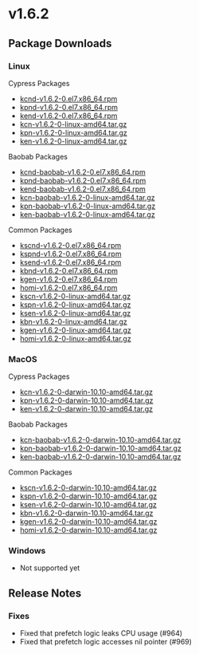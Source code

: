 # v1.6.2

## Package Downloads <a id="package-downloads"></a>

### Linux <a id="linux"></a>

Cypress Packages

* [kcnd-v1.6.2-0.el7.x86\_64.rpm](https://packages.klaytn.net/klaytn/v1.6.2/kcnd-v1.6.2-0.el7.x86_64.rpm)
* [kpnd-v1.6.2-0.el7.x86\_64.rpm](https://packages.klaytn.net/klaytn/v1.6.2/kpnd-v1.6.2-0.el7.x86_64.rpm)
* [kend-v1.6.2-0.el7.x86\_64.rpm](https://packages.klaytn.net/klaytn/v1.6.2/kend-v1.6.2-0.el7.x86_64.rpm)
* [kcn-v1.6.2-0-linux-amd64.tar.gz](https://packages.klaytn.net/klaytn/v1.6.2/kcn-v1.6.2-0-linux-amd64.tar.gz)
* [kpn-v1.6.2-0-linux-amd64.tar.gz](https://packages.klaytn.net/klaytn/v1.6.2/kpn-v1.6.2-0-linux-amd64.tar.gz)
* [ken-v1.6.2-0-linux-amd64.tar.gz](https://packages.klaytn.net/klaytn/v1.6.2/ken-v1.6.2-0-linux-amd64.tar.gz)

Baobab Packages

* [kcnd-baobab-v1.6.2-0.el7.x86\_64.rpm](https://packages.klaytn.net/klaytn/v1.6.2/kcnd-baobab-v1.6.2-0.el7.x86_64.rpm)
* [kpnd-baobab-v1.6.2-0.el7.x86\_64.rpm](https://packages.klaytn.net/klaytn/v1.6.2/kpnd-baobab-v1.6.2-0.el7.x86_64.rpm)
* [kend-baobab-v1.6.2-0.el7.x86\_64.rpm](https://packages.klaytn.net/klaytn/v1.6.2/kend-baobab-v1.6.2-0.el7.x86_64.rpm)
* [kcn-baobab-v1.6.2-0-linux-amd64.tar.gz](https://packages.klaytn.net/klaytn/v1.6.2/kcn-baobab-v1.6.2-0-linux-amd64.tar.gz)
* [kpn-baobab-v1.6.2-0-linux-amd64.tar.gz](https://packages.klaytn.net/klaytn/v1.6.2/kpn-baobab-v1.6.2-0-linux-amd64.tar.gz)
* [ken-baobab-v1.6.2-0-linux-amd64.tar.gz](https://packages.klaytn.net/klaytn/v1.6.2/ken-baobab-v1.6.2-0-linux-amd64.tar.gz)

Common Packages

* [kscnd-v1.6.2-0.el7.x86\_64.rpm](https://packages.klaytn.net/klaytn/v1.6.2/kscnd-v1.6.2-0.el7.x86_64.rpm)
* [kspnd-v1.6.2-0.el7.x86\_64.rpm](https://packages.klaytn.net/klaytn/v1.6.2/kspnd-v1.6.2-0.el7.x86_64.rpm)
* [ksend-v1.6.2-0.el7.x86\_64.rpm](https://packages.klaytn.net/klaytn/v1.6.2/ksend-v1.6.2-0.el7.x86_64.rpm)
* [kbnd-v1.6.2-0.el7.x86\_64.rpm](https://packages.klaytn.net/klaytn/v1.6.2/kbnd-v1.6.2-0.el7.x86_64.rpm)
* [kgen-v1.6.2-0.el7.x86\_64.rpm](https://packages.klaytn.net/klaytn/v1.6.2/kgen-v1.6.2-0.el7.x86_64.rpm)
* [homi-v1.6.2-0.el7.x86\_64.rpm](https://packages.klaytn.net/klaytn/v1.6.2/homi-v1.6.2-0.el7.x86_64.rpm)
* [kscn-v1.6.2-0-linux-amd64.tar.gz](https://packages.klaytn.net/klaytn/v1.6.2/kscn-v1.6.2-0-linux-amd64.tar.gz)
* [kspn-v1.6.2-0-linux-amd64.tar.gz](https://packages.klaytn.net/klaytn/v1.6.2/kspn-v1.6.2-0-linux-amd64.tar.gz)
* [ksen-v1.6.2-0-linux-amd64.tar.gz](https://packages.klaytn.net/klaytn/v1.6.2/ksen-v1.6.2-0-linux-amd64.tar.gz)
* [kbn-v1.6.2-0-linux-amd64.tar.gz](https://packages.klaytn.net/klaytn/v1.6.2/kbn-v1.6.2-0-linux-amd64.tar.gz)
* [kgen-v1.6.2-0-linux-amd64.tar.gz](https://packages.klaytn.net/klaytn/v1.6.2/kgen-v1.6.2-0-linux-amd64.tar.gz)
* [homi-v1.6.2-0-linux-amd64.tar.gz](https://packages.klaytn.net/klaytn/v1.6.2/homi-v1.6.2-0-linux-amd64.tar.gz)

### MacOS <a id="macos"></a>

Cypress Packages

* [kcn-v1.6.2-0-darwin-10.10-amd64.tar.gz](https://packages.klaytn.net/klaytn/v1.6.2/kcn-v1.6.2-0-darwin-10.10-amd64.tar.gz)
* [kpn-v1.6.2-0-darwin-10.10-amd64.tar.gz](https://packages.klaytn.net/klaytn/v1.6.2/kpn-v1.6.2-0-darwin-10.10-amd64.tar.gz)
* [ken-v1.6.2-0-darwin-10.10-amd64.tar.gz](https://packages.klaytn.net/klaytn/v1.6.2/ken-v1.6.2-0-darwin-10.10-amd64.tar.gz)

Baobab Packages

* [kcn-baobab-v1.6.2-0-darwin-10.10-amd64.tar.gz](https://packages.klaytn.net/klaytn/v1.6.2/kcn-baobab-v1.6.2-0-darwin-10.10-amd64.tar.gz)
* [kpn-baobab-v1.6.2-0-darwin-10.10-amd64.tar.gz](https://packages.klaytn.net/klaytn/v1.6.2/kpn-baobab-v1.6.2-0-darwin-10.10-amd64.tar.gz)
* [ken-baobab-v1.6.2-0-darwin-10.10-amd64.tar.gz](https://packages.klaytn.net/klaytn/v1.6.2/ken-baobab-v1.6.2-0-darwin-10.10-amd64.tar.gz)

Common Packages

* [kscn-v1.6.2-0-darwin-10.10-amd64.tar.gz](https://packages.klaytn.net/klaytn/v1.6.2/kscn-v1.6.2-0-darwin-10.10-amd64.tar.gz)
* [kspn-v1.6.2-0-darwin-10.10-amd64.tar.gz](https://packages.klaytn.net/klaytn/v1.6.2/kspn-v1.6.2-0-darwin-10.10-amd64.tar.gz)
* [ksen-v1.6.2-0-darwin-10.10-amd64.tar.gz](https://packages.klaytn.net/klaytn/v1.6.2/ksen-v1.6.2-0-darwin-10.10-amd64.tar.gz)
* [kbn-v1.6.2-0-darwin-10.10-amd64.tar.gz](https://packages.klaytn.net/klaytn/v1.6.2/kbn-v1.6.2-0-darwin-10.10-amd64.tar.gz)
* [kgen-v1.6.2-0-darwin-10.10-amd64.tar.gz](https://packages.klaytn.net/klaytn/v1.6.2/kgen-v1.6.2-0-darwin-10.10-amd64.tar.gz)
* [homi-v1.6.2-0-darwin-10.10-amd64.tar.gz](https://packages.klaytn.net/klaytn/v1.6.2/homi-v1.6.2-0-darwin-10.10-amd64.tar.gz)

### Windows <a id="windows"></a>

* Not supported yet

## Release Notes <a id="release-notes"></a>

### Fixes

* Fixed that prefetch logic leaks CPU usage \(\#964\)
* Fixed that prefetch logic accesses nil pointer \(\#969\)

